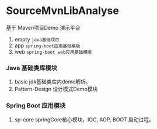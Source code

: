# SourceMvnLibAnalyse
基于 Maven项目Demo 演示平台

1. empty ```java基础项目```
2. app ```spring-boot应用基础模版```
3. web ```spring-boot web应用基础模版```

### Java 基础类库模块

1. basic jdk基础类库内demo解析。
2. Pattern-Design 设计模式Demo模块


### Spring Boot 应用模块
1. sp-core springCore核心模块，IOC, AOP, BOOT 启动过程。